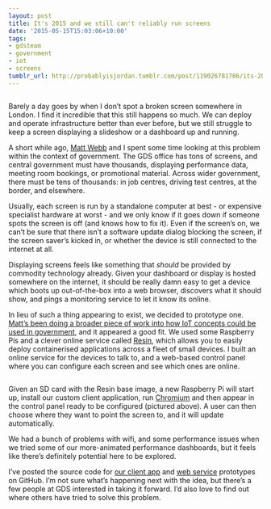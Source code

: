 ```yaml
---
layout: post
title: It's 2015 and we still can't reliably run screens
date: '2015-05-15T15:03:06+10:00'
tags:
- gdsteam
- government
- iot
- screens
tumblr_url: http://probablyisjordan.tumblr.com/post/119026781786/its-2015-and-we-still-cant-reliably-run-screens
---
```

<p><img src="https://farm9.staticflickr.com/8734/17681050671_fa4cdaaaac_z.jpg" alt=""/></p>

<p>Barely a day goes by when I don&rsquo;t spot a broken screen somewhere in London. I find it incredible that this still happens so much. We can deploy and operate infrastructure better than ever before, but we still struggle to keep a screen displaying a slideshow or a dashboard up and running.</p>

<p>A short while ago, <a href="https://twitter.com/genmon">Matt Webb</a> and I spent some time looking at this problem within the context of government. The GDS office has tons of screens, and central government must have thousands, displaying performance data, meeting room bookings, or promotional material. Across wider government, there must be tens of thousands: in job centres, driving test centres, at the border, and elsewhere.</p>

<p>Usually, each screen is run by a standalone computer at best - or expensive specialist hardware at worst - and we only know if it goes down if someone spots the screen is off (and knows how to fix it). Even if the screen&rsquo;s on, we can&rsquo;t be sure that there isn&rsquo;t a software update dialog blocking the screen, if the screen saver&rsquo;s kicked in, or whether the device is still connected to the internet at all.</p>

<p>Displaying screens feels like something that <em>should</em> be provided by commodity technology already. Given your dashboard or display is hosted somewhere on the internet, it should be really damn easy to get a device which boots up out-of-the-box into a web browser, discovers what it should show, and pings a monitoring service to let it know its online.</p>

<p>In lieu of such a thing appearing to exist, we decided to prototype one. <a href="https://gds.blog.gov.uk/2015/01/19/exploring-the-internet-of-things/">Matt&rsquo;s been doing a broader piece of work into how IoT concepts could be used in government</a>, and it appeared a good fit. We used some Raspberry Pis and a clever online service called <a href="https://resin.io">Resin</a>, which allows you to easily deploy containerised applications across a fleet of small devices. I built an online service for the devices to talk to, and a web-based control panel where you can configure each screen and see which ones are online.</p>

<p><img src="https://farm9.staticflickr.com/8889/17493281448_72697aabd3_z.jpg" alt=""/></p>

<p>Given an SD card with the Resin base image, a new Raspberry Pi will start up, install our custom client application, run <a href="http://www.chromium.org">Chromium</a> and then appear in the control panel ready to be configured (pictured above). A user can then choose where they want to point the screen to, and it will update automatically.</p>

<p>We had a bunch of problems with wifi, and some performance issues when we tried some of our more-animated performance dashboards, but it feels like there&rsquo;s definitely potential here to be explored.</p>

<p>I&rsquo;ve posted the source code for <a href="https://github.com/jordanhatch/screenorama-client">our client app</a> and <a href="https://github.com/jordanhatch/screenorama-web">web service</a> prototypes on GitHub. I&rsquo;m not sure what&rsquo;s happening next with the idea, but there&rsquo;s a few people at GDS interested in taking it forward. I&rsquo;d also love to find out where others have tried to solve this problem.</p>
